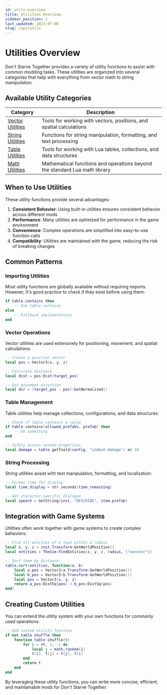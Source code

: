 ```yaml
---
id: utils-overview
title: Utilities Overview
sidebar_position: 1
last_updated: 2023-07-06
slug: /api/utils
---
```


# Utilities Overview

Don't Starve Together provides a variety of utility functions to assist with common modding tasks. These utilities are organized into several categories that help with everything from vector math to string manipulation.

## Available Utility Categories

| Category | Description |
|----------|-------------|
| [Vector Utilities](vector.md) | Tools for working with vectors, positions, and spatial calculations |
| [String Utilities](string.md) | Functions for string manipulation, formatting, and text processing |
| [Table Utilities](table.md) | Tools for working with Lua tables, collections, and data structures |
| [Math Utilities](math.md) | Mathematical functions and operations beyond the standard Lua math library |

## When to Use Utilities

These utility functions provide several advantages:

1. **Consistent Behavior**: Using built-in utilities ensures consistent behavior across different mods
2. **Performance**: Many utilities are optimized for performance in the game environment
3. **Convenience**: Complex operations are simplified into easy-to-use function calls
4. **Compatibility**: Utilities are maintained with the game, reducing the risk of breaking changes

## Common Patterns

### Importing Utilities

Most utility functions are globally available without requiring imports. However, it's good practice to check if they exist before using them:

```lua
if table.contains then
    -- Use table.contains
else
    -- Fallback implementation
end
```

### Vector Operations

Vector utilities are used extensively for positioning, movement, and spatial calculations:

```lua
-- Create a position vector
local pos = Vector3(x, y, z)

-- Calculate distance
local dist = pos:Dist(target_pos)

-- Get movement direction
local dir = (target_pos - pos):GetNormalized()
```

### Table Management

Table utilities help manage collections, configurations, and data structures:

```lua
-- Check if table contains a value
if table.contains(allowed_prefabs, prefab) then
    -- Do something
end

-- Safely access nested properties
local damage = table.getfield(config, "combat.damage") or 10
```

### String Processing

String utilities assist with text manipulation, formatting, and localization:

```lua
-- Format time for display
local time_display = str_seconds(time_remaining)

-- Get character-specific dialogue
local speech = GetString(inst, "DESCRIBE", item.prefab)
```

## Integration with Game Systems

Utilities often work together with game systems to create complex behaviors:

```lua
-- Find all entities of a type within a radius
local x, y, z = inst.Transform:GetWorldPosition()
local entities = TheSim:FindEntities(x, y, z, radius, {"monster"})

-- Sort them by distance
table.sort(entities, function(a, b)
    local a_pos = Vector3(a.Transform:GetWorldPosition())
    local b_pos = Vector3(b.Transform:GetWorldPosition())
    local pos = Vector3(x, y, z)
    return a_pos:DistSq(pos) < b_pos:DistSq(pos)
end)
```

## Creating Custom Utilities

You can extend the utility system with your own functions for commonly used operations:

```lua
-- Add custom utility function
if not table.shuffle then
    function table.shuffle(t)
        for i = #t, 2, -1 do
            local j = math.random(i)
            t[i], t[j] = t[j], t[i]
        end
        return t
    end
end
```

By leveraging these utility functions, you can write more concise, efficient, and maintainable mods for Don't Starve Together. 
